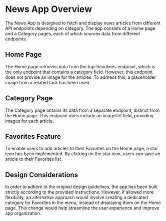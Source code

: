# News App Overview
The News App is designed to fetch and display news articles from different API endpoints depending on category. The app consists of a Home page and a Category pages, each of which sources data from different endpoints.

## Home Page
The Home page retrieves data from the top-headlines endpoint, which is the only endpoint that contains a category field. However, this endpoint does not provide an image for the articles. To address this, a placeholder image from a related task has been used.

## Category Page
The Category page obtains its data from a separate endpoint, distinct from the Home page. This endpoint does include an imageUrl field, providing images for each article.

## Favorites Feature
To enable users to add articles to their Favorites on the Home page, a star icon has been implemented. By clicking on the star icon, users can save an article to their Favorites list.

## Design Considerations
In order to adhere to the original design guidelines, the app has been built strictly according to the provided instructions. However, if allowed more flexibility, an alternative approach would involve creating a dedicated category for Favorites in the menu, instead of displaying them on the Home page. This change would help streamline the user experience and improve app organization.
